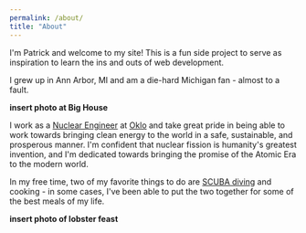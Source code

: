 ```yaml
---
permalink: /about/
title: "About"
---
```


I'm Patrick and welcome to my site! This is a fun side project to serve as inspiration to learn the ins and outs of web development.

I grew up in Ann Arbor, MI and am a die-hard Michigan fan - almost to a fault.

**insert photo at Big House**

I work as a [Nuclear Engineer](/professional/) at [Oklo](www.oklo.com) and take great pride in being able to work towards bringing clean energy to the world in a safe, sustainable, and prosperous manner. I'm confident that nuclear fission is humanity's greatest invention, and I'm dedicated towards bringing the promise of the Atomic Era to the modern world.

In my free time, two of my favorite things to do are [SCUBA diving](/scuba/) and cooking - in some cases, I've been able to put the two together for some of the best meals of my life.

**insert photo of lobster feast**
